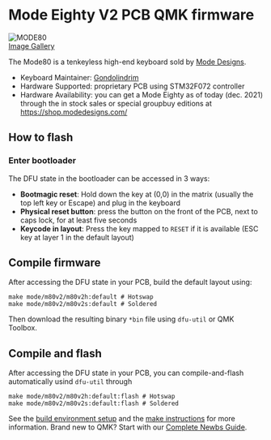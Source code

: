 # Mode Eighty V2 PCB QMK firmware

![MODE80](https://i.imgur.com/26uzM3yl.jpg)\
[Image Gallery](https://imgur.com/t/mechanicalkeyboards/8Uf6c2m?nc=1)

The Mode80 is a tenkeyless high-end keyboard sold by [Mode Designs](https://shop.modedesigns.com/).

* Keyboard Maintainer: [Gondolindrim](https://github.com/gondolindrim)
* Hardware Supported: proprietary PCB using STM32F072 controller
* Hardware Availability: you can get a Mode Eighty as of today (dec. 2021) through the in stock sales or special groupbuy editions at https://shop.modedesigns.com/

## How to flash

### Enter bootloader

The DFU state in the bootloader can be accessed in 3 ways:

* **Bootmagic reset**: Hold down the key at (0,0) in the matrix (usually the top left key or Escape) and plug in the keyboard
* **Physical reset button**: press the button on the front of the PCB, next to caps lock, for at least five seconds
* **Keycode in layout**: Press the key mapped to `RESET` if it is available (ESC key at layer 1 in the default layout)

## Compile firmware

After accessing the DFU state in your PCB, build the default layout using:

    make mode/m80v2/m80v2h:default # Hotswap
    make mode/m80v2/m80v2s:default # Soldered

Then download the resulting binary `*bin` file using `dfu-util` or QMK Toolbox.

## Compile and flash

After accessing the DFU state in your PCB, you can compile-and-flash automatically usind `dfu-util` through

    make mode/m80v2/m80v2h:default:flash # Hotswap
    make mode/m80v2/m80v2s:default:flash # Soldered

See the [build environment setup](https://docs.qmk.fm/#/getting_started_build_tools) and the [make instructions](https://docs.qmk.fm/#/getting_started_make_guide) for more information. Brand new to QMK? Start with our [Complete Newbs Guide](https://docs.qmk.fm/#/newbs).
